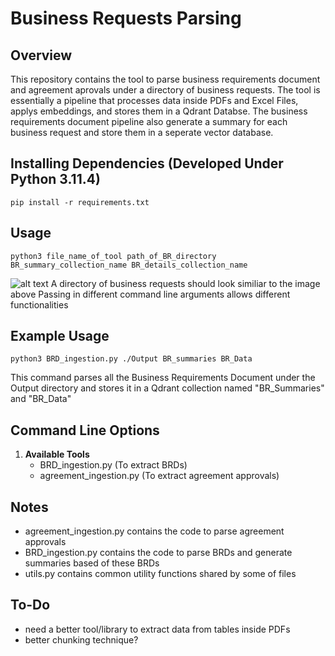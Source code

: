 # Business Requests Parsing

## Overview
This repository contains the tool to parse business requirements document and agreement aprovals under a directory of business requests.
The tool is essentially a pipeline that processes data inside PDFs and Excel Files, applys embeddings, and stores them in a Qdrant Databse.
The business requirements document pipeline also generate a summary for each business request and store them in a seperate vector database.

## Installing Dependencies (Developed Under Python 3.11.4)
   ```
   pip install -r requirements.txt
   ```

## Usage
```
python3 file_name_of_tool path_of_BR_directory BR_summary_collection_name BR_details_collection_name
```

![alt text](https://github.com/iy2004/pipelines/blob/main/example.png?raw=true)
A directory of business requests should look similiar to the image above
Passing in different command line arguments allows different functionalities

## Example Usage
```
python3 BRD_ingestion.py ./Output BR_summaries BR_Data
```

This command parses all the Business Requirements Document under the Output directory and stores it in a Qdrant collection named "BR_Summaries" and "BR_Data"

## Command Line Options
1. **Available Tools**
   - BRD_ingestion.py (To extract BRDs)
   - agreement_ingestion.py (To extract agreement approvals)

## Notes
   - agreement_ingestion.py contains the code to parse agreement approvals
   - BRD_ingestion.py contains the code to parse BRDs and generate summaries based of these BRDs
   - utils.py contains common utility functions shared by some of files

## To-Do
   - need a better tool/library to extract data from tables inside PDFs
   - better chunking technique?
